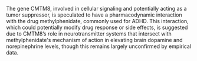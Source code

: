 The gene CMTM8, involved in cellular signaling and potentially acting as a tumor suppressor, is speculated to have a pharmacodynamic interaction with the drug methylphenidate, commonly used for ADHD. This interaction, which could potentially modify drug response or side effects, is suggested due to CMTM8’s role in neurotransmitter systems that intersect with methylphenidate's mechanism of action in elevating brain dopamine and norepinephrine levels, though this remains largely unconfirmed by empirical data.